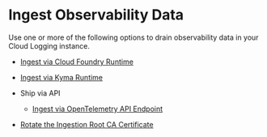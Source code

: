 <!-- loioba16ff766e8f40efb73cd2a2c9e2d33a -->

# Ingest Observability Data

Use one or more of the following options to drain observability data in your Cloud Logging instance.

-   [Ingest via Cloud Foundry Runtime](ingest-via-cloud-foundry-runtime-f5a7c99.md)
-   [Ingest via Kyma Runtime](ingest-via-kyma-runtime-612c7b9.md)
-   Ship via API
    -   [Ingest via OpenTelemetry API Endpoint](ingest-via-opentelemetry-api-endpoint-fdc78af.md)

-   [Rotate the Ingestion Root CA Certificate](rotate-the-ingestion-root-ca-certificate-bbcb3e7.md)

